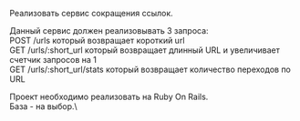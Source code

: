 Реализовать сервис сокращения ссылок.

Данный сервис должен реализовывать 3 запроса:\
POST /urls который возвращает короткий url\
GET /urls/:short_url который возвращает длинный URL и увеличивает счетчик запросов на 1\
GET /urls/:short_url/stats который возвращает количество переходов по URL

Проект необходимо реализовать на Ruby On Rails.\
База - на выбор.\
